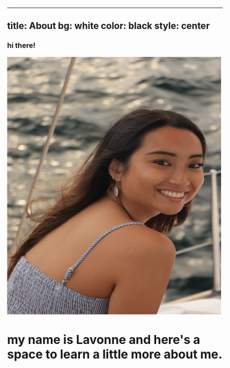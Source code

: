   ---
title: About
bg: white
color: black
style: center
---

### hi there!

<img src="img/lavonne.jpg" alt="A photo of Lavonne" width="500" height="600">

# my name is Lavonne and here's a space to learn a little more about me.
